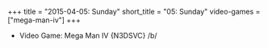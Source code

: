 +++
title = "2015-04-05: Sunday"
short_title = "05: Sunday"
video-games = ["mega-man-iv"]
+++


* Video Game: Mega Man IV {N3DSVC} /b/